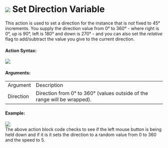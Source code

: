 #  ![](https://gms.magecorn.com/Manual/assets/Images/Scripting_Reference/Drag_And_Drop/Reference/Movement/i_Movement_Set_Direction_Variable.png) Set Direction Variable

This action is used to set a direction for the instance that is *not*
fixed to 45° increments. You supply the direction value from 0° to
360° - where right is 0°, up is 90°, left is 180° and down is 270° - and
you can also set the *relative* flag to add/subtract the value you give
to the current direction.

#### Action Syntax:

  
![](https://gms.magecorn.com/Manual/assets/Images/Scripting_Reference/Drag_And_Drop/Reference/Movement/a_Movement_Set_Direction_Variable.png)  

#### Arguments:

|           |                                                                          |
|-----------|--------------------------------------------------------------------------|
| Argument  | Description                                                              |
| Direction | Direction from 0° to 360° (values outside of the range will be wrapped). |

#### Example:

  
![](https://gms.magecorn.com/Manual/assets/Images/Scripting_Reference/Drag_And_Drop/Reference/Movement/e_Movement_Set_Direction_Variable.png)  
The above action block code checks to see if the left mouse button is
being held down and if it is it sets the direction to a random value
from 0 to 360 and the speed to 5.
